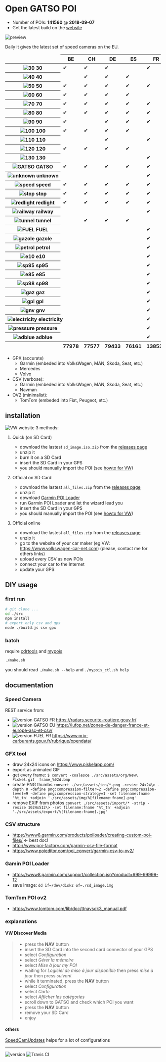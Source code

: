 # Open GATSO POI

* Number of POIs: **<!-- [AMOUNT[ -->141560<!-- ]AMOUNT] -->** @ **<!-- [VERSION[ -->2018-09-07<!-- ]VERSION] -->**
* Get the latest build on the [website](https://1e1.github.io/Open-GATSO-POI/)

![preview](./src/assets/img/cover.png)

Daily it gives the latest set of speed cameras on the EU.

<!-- [X_COUNTRY[ --><table><thead><tr><td></td><th><span>BE</span></th><th><span>CH</span></th><th><span>DE</span></th><th><span>ES</span></th><th><span>FR</span></th><th><span>GB</span></th><th><span>IT</span></th><th><span>LU</span></th><th><span>NL</span></th><th><span>PL</span></th><th><span>PT</span></th><th><span>SE</span></th><td></td></tr></thead><tbody><tr><th nowrap><img alt="30" src="./src/assets/img/GATSO_30_tn.png" /> 30</th><td>✔︎</td><td>✔︎</td><td>✔︎</td><td></td><td>✔︎</td><td>✔︎</td><td>✔︎</td><td></td><td>✔︎</td><td>✔︎</td><td>✔︎</td><td>✔︎</td><th>2969</th></tr><tr><th nowrap><img alt="40" src="./src/assets/img/GATSO_40_tn.png" /> 40</th><td></td><td>✔︎</td><td>✔︎</td><td>✔︎</td><td></td><td>✔︎</td><td>✔︎</td><td></td><td>✔︎</td><td>✔︎</td><td></td><td>✔︎</td><th>997</th></tr><tr><th nowrap><img alt="50" src="./src/assets/img/GATSO_50_tn.png" /> 50</th><td>✔︎</td><td>✔︎</td><td>✔︎</td><td>✔︎</td><td>✔︎</td><td>✔︎</td><td>✔︎</td><td></td><td>✔︎</td><td>✔︎</td><td>✔︎</td><td>✔︎</td><th>6476</th></tr><tr><th nowrap><img alt="60" src="./src/assets/img/GATSO_60_tn.png" /> 60</th><td>✔︎</td><td>✔︎</td><td>✔︎</td><td>✔︎</td><td></td><td>✔︎</td><td>✔︎</td><td></td><td>✔︎</td><td>✔︎</td><td>✔︎</td><td>✔︎</td><th>735</th></tr><tr><th nowrap><img alt="70" src="./src/assets/img/GATSO_70_tn.png" /> 70</th><td>✔︎</td><td>✔︎</td><td>✔︎</td><td>✔︎</td><td>✔︎</td><td>✔︎</td><td>✔︎</td><td>✔︎</td><td>✔︎</td><td>✔︎</td><td>✔︎</td><td>✔︎</td><th>2769</th></tr><tr><th nowrap><img alt="80" src="./src/assets/img/GATSO_80_tn.png" /> 80</th><td>✔︎</td><td>✔︎</td><td>✔︎</td><td>✔︎</td><td>✔︎</td><td>✔︎</td><td>✔︎</td><td></td><td>✔︎</td><td>✔︎</td><td>✔︎</td><td>✔︎</td><th>2400</th></tr><tr><th nowrap><img alt="90" src="./src/assets/img/GATSO_90_tn.png" /> 90</th><td>✔︎</td><td></td><td>✔︎</td><td>✔︎</td><td>✔︎</td><td></td><td>✔︎</td><td>✔︎</td><td>✔︎</td><td>✔︎</td><td>✔︎</td><td>✔︎</td><th>1553</th></tr><tr><th nowrap><img alt="100" src="./src/assets/img/GATSO_100_tn.png" /> 100</th><td>✔︎</td><td>✔︎</td><td>✔︎</td><td>✔︎</td><td></td><td>✔︎</td><td>✔︎</td><td></td><td>✔︎</td><td>✔︎</td><td>✔︎</td><td>✔︎</td><th>621</th></tr><tr><th nowrap><img alt="110" src="./src/assets/img/GATSO_110_tn.png" /> 110</th><td></td><td></td><td>✔︎</td><td></td><td>✔︎</td><td></td><td>✔︎</td><td></td><td>✔︎</td><td></td><td></td><td>✔︎</td><th>303</th></tr><tr><th nowrap><img alt="120" src="./src/assets/img/GATSO_120_tn.png" /> 120</th><td>✔︎</td><td>✔︎</td><td>✔︎</td><td>✔︎</td><td></td><td>✔︎</td><td></td><td></td><td>✔︎</td><td></td><td>✔︎</td><td></td><th>513</th></tr><tr><th nowrap><img alt="130" src="./src/assets/img/GATSO_130_tn.png" /> 130</th><td></td><td></td><td></td><td></td><td>✔︎</td><td></td><td>✔︎</td><td></td><td></td><td></td><td></td><td></td><th>214</th></tr><tr><th nowrap><img alt="GATSO" src="./src/assets/img/GATSO_ALL_tn.png" /> GATSO</th><td>✔︎</td><td>✔︎</td><td>✔︎</td><td>✔︎</td><td>✔︎</td><td>✔︎</td><td>✔︎</td><td>✔︎</td><td>✔︎</td><td>✔︎</td><td>✔︎</td><td>✔︎</td><th>26627</th></tr><tr><th nowrap><img alt="unknown" src="./src/assets/img/GATSO_unknown_0_tn.png" /> unknown</th><td></td><td></td><td></td><td></td><td>✔︎</td><td></td><td></td><td></td><td></td><td></td><td></td><td></td><th>78</th></tr><tr><th nowrap><img alt="speed" src="./src/assets/img/GATSO_speed_0_tn.png" /> speed</th><td>✔︎</td><td>✔︎</td><td>✔︎</td><td>✔︎</td><td>✔︎</td><td>✔︎</td><td>✔︎</td><td>✔︎</td><td>✔︎</td><td>✔︎</td><td>✔︎</td><td>✔︎</td><th>19705</th></tr><tr><th nowrap><img alt="stop" src="./src/assets/img/GATSO_stop_0_tn.png" /> stop</th><td>✔︎</td><td>✔︎</td><td>✔︎</td><td>✔︎</td><td>✔︎</td><td>✔︎</td><td>✔︎</td><td></td><td>✔︎</td><td></td><td></td><td></td><th>6844</th></tr><tr><th nowrap><img alt="redlight" src="./src/assets/img/GATSO_redlight_0_tn.png" /> redlight</th><td>✔︎</td><td>✔︎</td><td>✔︎</td><td>✔︎</td><td>✔︎</td><td>✔︎</td><td>✔︎</td><td></td><td>✔︎</td><td></td><td></td><td></td><th>6766</th></tr><tr><th nowrap><img alt="railway" src="./src/assets/img/GATSO_railway_0_tn.png" /> railway</th><td></td><td></td><td></td><td></td><td>✔︎</td><td></td><td></td><td></td><td></td><td></td><td></td><td></td><th>78</th></tr><tr><th nowrap><img alt="tunnel" src="./src/assets/img/GATSO_tunnel_0_tn.png" /> tunnel</th><td></td><td>✔︎</td><td>✔︎</td><td>✔︎</td><td></td><td></td><td></td><td></td><td></td><td></td><td></td><td></td><th>155</th></tr><tr><th nowrap><img alt="FUEL" src="./src/assets/img/FUEL_ALL_tn.png" /> FUEL</th><td></td><td></td><td></td><td></td><td>✔︎</td><td></td><td></td><td></td><td></td><td></td><td></td><td></td><th>9819</th></tr><tr><th nowrap><img alt="gazole" src="./src/assets/img/FUEL_gazole_tn.png" /> gazole</th><td></td><td></td><td></td><td></td><td>✔︎</td><td></td><td></td><td></td><td></td><td></td><td></td><td></td><th>9726</th></tr><tr><th nowrap><img alt="petrol" src="./src/assets/img/FUEL_petrol_tn.png" /> petrol</th><td></td><td></td><td></td><td></td><td>✔︎</td><td></td><td></td><td></td><td></td><td></td><td></td><td></td><th>9713</th></tr><tr><th nowrap><img alt="e10" src="./src/assets/img/FUEL_e10_tn.png" /> e10</th><td></td><td></td><td></td><td></td><td>✔︎</td><td></td><td></td><td></td><td></td><td></td><td></td><td></td><th>6180</th></tr><tr><th nowrap><img alt="sp95" src="./src/assets/img/FUEL_sp95_tn.png" /> sp95</th><td></td><td></td><td></td><td></td><td>✔︎</td><td></td><td></td><td></td><td></td><td></td><td></td><td></td><th>5207</th></tr><tr><th nowrap><img alt="e85" src="./src/assets/img/FUEL_e85_tn.png" /> e85</th><td></td><td></td><td></td><td></td><td>✔︎</td><td></td><td></td><td></td><td></td><td></td><td></td><td></td><th>1034</th></tr><tr><th nowrap><img alt="sp98" src="./src/assets/img/FUEL_sp98_tn.png" /> sp98</th><td></td><td></td><td></td><td></td><td>✔︎</td><td></td><td></td><td></td><td></td><td></td><td></td><td></td><th>7956</th></tr><tr><th nowrap><img alt="gaz" src="./src/assets/img/FUEL_gaz_tn.png" /> gaz</th><td></td><td></td><td></td><td></td><td>✔︎</td><td></td><td></td><td></td><td></td><td></td><td></td><td></td><th>1535</th></tr><tr><th nowrap><img alt="gpl" src="./src/assets/img/FUEL_gpl_tn.png" /> gpl</th><td></td><td></td><td></td><td></td><td>✔︎</td><td></td><td></td><td></td><td></td><td></td><td></td><td></td><th>1533</th></tr><tr><th nowrap><img alt="gnv" src="./src/assets/img/FUEL_gnv_tn.png" /> gnv</th><td></td><td></td><td></td><td></td><td>✔︎</td><td></td><td></td><td></td><td></td><td></td><td></td><td></td><th>6</th></tr><tr><th nowrap><img alt="electricity" src="./src/assets/img/FUEL_electricity_tn.png" /> electricity</th><td></td><td></td><td></td><td></td><td>✔︎</td><td></td><td></td><td></td><td></td><td></td><td></td><td></td><th>117</th></tr><tr><th nowrap><img alt="pressure" src="./src/assets/img/FUEL_pressure_tn.png" /> pressure</th><td></td><td></td><td></td><td></td><td>✔︎</td><td></td><td></td><td></td><td></td><td></td><td></td><td></td><th>5322</th></tr><tr><th nowrap><img alt="adblue" src="./src/assets/img/FUEL_adblue_tn.png" /> adblue</th><td></td><td></td><td></td><td></td><td>✔︎</td><td></td><td></td><td></td><td></td><td></td><td></td><td></td><th>3609</th></tr></tbody><tfoot><tr><td></td><th>77978</th><th>77577</th><th>79433</th><th>76161</th><th>138539</th><th>77422</th><th>78979</th><th>50654</th><th>79278</th><th>64852</th><th>64368</th><th>65155</th><td>#</td></tr></tfoot></table><!-- ]X_COUNTRY] -->

* GPX (accurate)
    - Garmin (embeded into VolksWagen, MAN, Skoda, Seat, etc.)
    - Mercedes
    - Volvo
* CSV (verbose): 
    - Garmin (embeded into VolksWagen, MAN, Skoda, Seat, etc.)
    - Navman
* OV2 (minimalist):
    - TomTom (embeded into Fiat, Peugeot, etc.)


## installation

![VW website](./src/assets/img/carnet.png)
3 methods:

1. Quick (on SD Card)
    - download the lastest `sd_image.iso.zip` from the [releases page](https://github.com/1e1/Garmin-Open-GATSO/releases)
    - unzip it
    - burn it on a SD Card
    - insert the SD Card in your GPS
    - you should manually import the POI (see [howto for VW](#explanations)) 

2. Official on SD Card
    - download the lastest `all_files.zip` from the [releases page](https://github.com/1e1/Garmin-Open-GATSO/releases)
    - unzip it
    - download [Garmin POI Loader](https://www8.garmin.com/support/collection.jsp?product=999-99999-12)
    - run Garmin POI Loader and let the wizard lead you
    - insert the SD Card in your GPS
    - you should manually import the POI (see [howto for VW](#explanations)) 

3. Official online
    - download the lastest `all_files.zip` from the [releases page](https://github.com/1e1/Garmin-Open-GATSO/releases)
    - unzip it
    - go to the website of your car maker (eg VW: https://www.volkswagen-car-net.com) (please, contact me for others links)
    - upload every CSV as new POIs
    - connect your car to the Internet
    - update your GPS


## DIY usage

### first run

```bash
# git clone ...
cd ./src
npm install
# export only csv and gpx
node ./build.js csv gpx
```

### batch 

require [cdrtools](http://cdrtools.sourceforge.net/private/cdrecord.html) and [mypois](https://github.com/jimmyH/mypois)

```bash
./make.sh
```

you should read `./make.sh --help` and `./mypois_ctl.sh help`


## documentation

### Speed Camera
REST service from:
* ![version GATSO FR](https://raw.githubusercontent.com/1e1/Open-GATSO-POI/gh-pages/cnx/gatso-FR.svg?sanitize=true) https://radars.securite-routiere.gouv.fr/ 
* ![version GATSO EU](https://raw.githubusercontent.com/1e1/Open-GATSO-POI/gh-pages/cnx/gatso-EU.svg?sanitize=true) https://lufop.net/zones-de-danger-france-et-europe-asc-et-csv/
* ![version FUEL FR](https://raw.githubusercontent.com/1e1/Open-GATSO-POI/gh-pages/cnx/fuel-FR.svg?sanitize=true) https://www.prix-carburants.gouv.fr/rubrique/opendata/

### GFX tool
* draw 24x24 icons on https://www.piskelapp.com/
* export as animated GIF 
* get every frame: `$ convert -coalesce ./src/assets/org/New\ Piskel.gif  frame_%02d.bmp`
* create PNG thumbs `convert ./src/assets/icn/*.png -resize 24x24\> -depth 8 -define png:compression-filter=2 -define png:compression-level=9 -define png:compression-strategy=1 -set filename:fname '%t_tn' +adjoin './src/assets/img/%[filename:fname].png'`
* remove EXIF from photos `convert ./src/assets/import/* -strip -resize 1024x512\> -set filename:fname '%t_tn' +adjoin './src/assets/export/%[filename:fname].jpg'`

### CSV structure
* https://www8.garmin.com/products/poiloader/creating-custom-poi-files/ <- best doc! 
* http://www.poi-factory.com/garmin-csv-file-format
* https://www.poieditor.com/poi_convert/garmin-csv-to-ov2/

### Gamin POI Loader
* https://www8.garmin.com/support/collection.jsp?product=999-99999-12
* save image: `dd if=/dev/disk2 of=./sd_image.img`

### TomTom POI ov2
* https://www.tomtom.com/lib/doc/ttnavsdk3_manual.pdf

### explanations

#### VW Discover Media

> - press the **NAV** button
> - insert the SD Card into the second card connector of your GPS
> - select *Configuration*
> - select *Gérer la mémoire*
> - select *Mise à jour my POI*
> - waiting for *Logiciel de mise à jour disponible* then press *mise à jour* then press *suivant*
> - while it terminated, press the **NAV** button
> - select *Configuration*
> - select *Carte*
> - select *Afficher les catégories*
> - scroll down to GATSO and check which POI you want
> - press the **NAV** button
> - remove your SD Card
> - enjoy

#### others

[SpeedCamUpdates](http://www.speedcamupdates.fr) helps for a lot of configurations

---

![version](https://raw.githubusercontent.com/1e1/Open-GATSO-POI/gh-pages/version.svg?sanitize=true)
![Travis CI](https://api.travis-ci.org/1e1/Open-GATSO-POI.svg?branch=master)